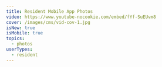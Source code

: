 ```yaml
---
title: Resident Mobile App Photos
video: https://www.youtube-nocookie.com/embed/fYf-SuEUvm8
cover: /images/cms/vid-cov-1.jpg
isNew: true
isMobile: true
topics:
  - photos
userTypes:
  - resident
---
```

